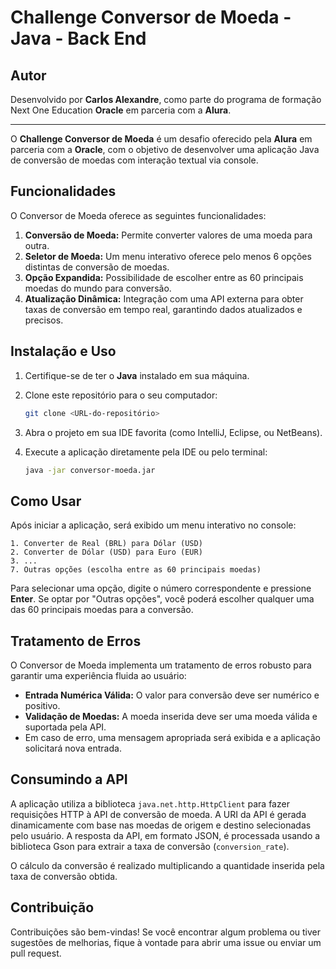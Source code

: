 # Challenge Conversor de Moeda - Java - Back End

## Autor

Desenvolvido por **Carlos Alexandre**, como parte do programa de formação Next One Education  **Oracle**  em parceria com a **Alura**.

---

O **Challenge Conversor de Moeda** é um desafio oferecido pela **Alura** em parceria com a **Oracle**, com o objetivo de desenvolver uma aplicação Java de conversão de moedas com interação textual via console.

## Funcionalidades

O Conversor de Moeda oferece as seguintes funcionalidades:

1. **Conversão de Moeda:** Permite converter valores de uma moeda para outra.
2. **Seletor de Moeda:** Um menu interativo oferece pelo menos 6 opções distintas de conversão de moedas.
3. **Opção Expandida:** Possibilidade de escolher entre as 60 principais moedas do mundo para conversão.
4. **Atualização Dinâmica:** Integração com uma API externa para obter taxas de conversão em tempo real, garantindo dados atualizados e precisos.

## Instalação e Uso

1. Certifique-se de ter o **Java** instalado em sua máquina.
2. Clone este repositório para o seu computador:
   
   ```bash
   git clone <URL-do-repositório>
   ```
4. Abra o projeto em sua IDE favorita (como IntelliJ, Eclipse, ou NetBeans).
5. Execute a aplicação diretamente pela IDE ou pelo terminal:
   
   ```bash
   java -jar conversor-moeda.jar
   ```

## Como Usar

Após iniciar a aplicação, será exibido um menu interativo no console:


```
1. Converter de Real (BRL) para Dólar (USD)
2. Converter de Dólar (USD) para Euro (EUR)
3. ...
7. Outras opções (escolha entre as 60 principais moedas)
```

Para selecionar uma opção, digite o número correspondente e pressione **Enter**. Se optar por "Outras opções", você poderá escolher qualquer uma das 60 principais moedas para a conversão.

## Tratamento de Erros

O Conversor de Moeda implementa um tratamento de erros robusto para garantir uma experiência fluida ao usuário:

- **Entrada Numérica Válida:** O valor para conversão deve ser numérico e positivo.
- **Validação de Moedas:** A moeda inserida deve ser uma moeda válida e suportada pela API.
- Em caso de erro, uma mensagem apropriada será exibida e a aplicação solicitará nova entrada.

## Consumindo a API

A aplicação utiliza a biblioteca `java.net.http.HttpClient` para fazer requisições HTTP à API de conversão de moeda. A URI da API é gerada dinamicamente com base nas moedas de origem e destino selecionadas pelo usuário. A resposta da API, em formato JSON, é processada usando a biblioteca Gson para extrair a taxa de conversão (`conversion_rate`).

O cálculo da conversão é realizado multiplicando a quantidade inserida pela taxa de conversão obtida.

## Contribuição

Contribuições são bem-vindas! Se você encontrar algum problema ou tiver sugestões de melhorias, fique à vontade para abrir uma issue ou enviar um pull request.




